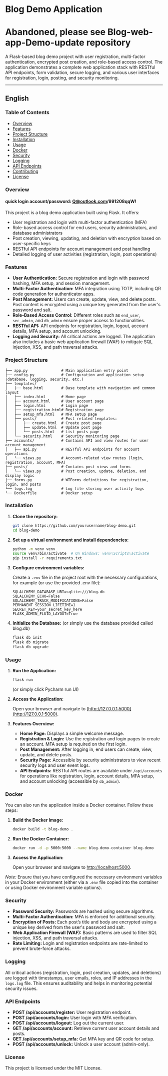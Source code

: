 # Blog Demo Application 
# Abandoned, please see Blog-web-app-Demo-update repository 
A Flask-based blog demo project with user registration, multi-factor authentication, encrypted post creation, and role-based access control. The application demonstrates a complete web application stack with RESTful API endpoints, form validation, secure logging, and various user interfaces for registration, login, posting, and security monitoring.

---

## English

### Table of Contents

- [Overview](#overview)
- [Features](#features)
- [Project Structure](#project-structure)
- [Installation](#installation)
- [Usage](#usage)
- [Docker](#docker)
- [Security](#security)
- [Logging](#logging)
- [API Endpoints](#api-endpoints)
- [Contributing](#contributing)
- [License](#license)

### Overview
#### quick login account/password: Q@outlook.com/991208qqW!

This project is a blog demo application built using Flask. It offers:

- User registration and login with multi-factor authentication (MFA)
- Role-based access control for end users, security administrators, and database administrators
- Post creation, viewing, updating, and deletion with encryption based on user-specific keys
- RESTful API endpoints for account management and post handling
- Detailed logging of user activities (registration, login, post operations)

### Features

- **User Authentication:** Secure registration and login with password hashing, MFA setup, and session management.
- **Multi-Factor Authentication:** MFA integration using TOTP, including QR code generation for authenticator apps.
- **Post Management:** Users can create, update, view, and delete posts. Post content is encrypted using a unique key generated from the user's password and salt.
- **Role-Based Access Control:** Different roles such as `end_user`, `sec_admin`, and `db_admin` ensure proper access to functionalities.
- **RESTful API:** API endpoints for registration, login, logout, account details, MFA setup, and account unlocking.
- **Logging and Security:** All critical actions are logged. The application also includes a basic web application firewall (WAF) to mitigate SQL injection, XSS, and path traversal attacks.

### Project Structure

```
├── app.py               # Main application entry point
├── config.py            # Configuration and application setup (database, logging, security, etc.)
├── templates/
│   ├── base.html        # Base template with navigation and common layout
│   ├── index.html       # Home page
│   ├── account.html     # User account page
│   ├── login.html       # Login page
│   ├── registration.html# Registration page
│   ├── setup_mfa.html   # MFA setup page
│   ├── posts/           # Post related templates:
│   │   ├── create.html  # Create post page
│   │   ├── update.html  # Update post page
│   │   └── posts.html   # List posts page
│   └── security.html    # Security monitoring page
├── accounts/            # Contains API and view routes for user account management
│   ├── api.py           # RESTful API endpoints for account operations
│   └── views.py         # Account-related view routes (login, registration, account, MFA)
├── posts/               # Contains post views and forms
│   └── views.py         # Post creation, update, deletion, and display logic
├── forms.py             # WTForms definitions for registration, login, and posts
└── logs.log             # Log file storing user activity logs
└── Dockerfile           # Docker setup
```

### Installation

1. **Clone the repository:**

   ```bash
   git clone https://github.com/yourusername/blog-demo.git
   cd blog-demo
   ```

2. **Set up a virtual environment and install dependencies:**

   ```bash
   python -m venv venv
   source venv/bin/activate  # On Windows: venv\Scripts\activate
   pip install -r requirements.txt
   ```

3. **Configure environment variables:**

   Create a `.env` file in the project root with the necessary configurations, for example (or use the provided .env file):

   ```env
   SQLALCHEMY_DATABASE_URI=sqlite:///blog.db
   SQLALCHEMY_ECHO=False
   SQLALCHEMY_TRACK_MODIFICATIONS=False
   PERMANENT_SESSION_LIFETIME=1
   SECRET_KEY=your_secret_key_here
   FLASK_ADMIN_FLUID_LAYOUT=True
   ```

4. **Initialize the Database:**
(or simply use the database provided called blog.db) 
   ```bash
   flask db init
   flask db migrate
   flask db upgrade
   ```

### Usage

1. **Run the Application:**

   ```bash
   flask run
   ```
   (or simply click Pycharm run UI)

2. **Access the Application:**

   Open your browser and navigate to [http://127.0.0.1:5000](http://127.0.0.1:5000).

3. **Features Overview:**

   - **Home Page:** Displays a simple welcome message.
   - **Registration & Login:** Use the registration and login pages to create an account. MFA setup is required on the first login.
   - **Post Management:** After logging in, end users can create, view, update, and delete posts.
   - **Security Page:** Accessible by security administrators to view recent security logs and user event logs.
   - **API Endpoints:** RESTful API routes are available under `/api/accounts` for operations like registration, login, account details, MFA setup, and account unlocking (accessible by `db_admin`).

### Docker

You can also run the application inside a Docker container. Follow these steps:

1. **Build the Docker Image:**

   ```bash
   docker build -t blog-demo .
   ```

2. **Run the Docker Container:**

   ```bash
   docker run -d -p 5000:5000 --name blog-demo-container blog-demo
   ```

3. **Access the Application:**

   Open your browser and navigate to [http://localhost:5000](http://localhost:5000).

_Note:_ Ensure that you have configured the necessary environment variables in your Docker environment (either via a `.env` file copied into the container or using Docker environment variable options).

### Security

- **Password Security:** Passwords are hashed using secure algorithms.
- **Multi-Factor Authentication:** MFA is enforced for additional security.
- **Encryption of Posts:** Each post’s title and body are encrypted using a unique key derived from the user's password and salt.
- **Web Application Firewall (WAF):** Basic patterns are used to filter SQL injection, XSS, and path traversal attacks.
- **Rate Limiting:** Login and registration endpoints are rate-limited to prevent brute-force attacks.

### Logging

All critical actions (registration, login, post creation, updates, and deletions) are logged with timestamps, user emails, roles, and IP addresses in the `logs.log` file. This ensures auditability and helps in monitoring potential security issues.

### API Endpoints

- **POST /api/accounts/register:** User registration endpoint.
- **POST /api/accounts/login:** User login with MFA verification.
- **POST /api/accounts/logout:** Log out the current user.
- **GET /api/accounts/account:** Retrieve current user account details and posts.
- **GET /api/accounts/setup_mfa:** Get MFA key and QR code for setup.
- **POST /api/accounts/unlock:** Unlock a user account (admin-only).

### License

This project is licensed under the MIT License.


